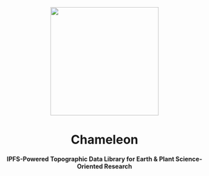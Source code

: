 <div align="center">
    <img src="readme-image/ipfs-wordpress-logo.png" width=250>
    <h1>Chameleon</h1>
    <strong>IPFS-Powered Topographic Data Library for Earth & Plant Science-Oriented Research</strong>
</div>
